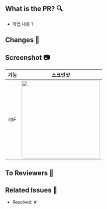 ## What is the PR? 🔍

<!-- 아래 리스트를 지우고, 작업하게 된 배경을 적어주세요. -->

- 작업 내용 1

## Changes 📝

<!-- 작업 내용 및 덧붙이고 싶은 내용이 있다면! -->

## Screenshot 📷

<!-- 작업한 화면이 있다면 스크린 샷으로 첨부해주세요. -->

| 기능 |          스크린샷           |
| :--: | :-------------------------: |
| GIF  | <img src = "" width ="250"> |

## To Reviewers 🙏

<!-- 리뷰어에게 주목했으면 하는 점 or 바라는 점을 적어주세요. -->

## Related Issues 💭

<!-- 작업한 이슈번호를 # 뒤에 붙여주세요. 수고했습니다~* -->

- Resolved: #
